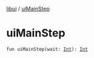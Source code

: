 [libui](index.md) / [uiMainStep](./ui-main-step.md)

# uiMainStep

`fun uiMainStep(wait: `[`Int`](https://kotlinlang.org/api/latest/jvm/stdlib/kotlin/-int/index.html)`): `[`Int`](https://kotlinlang.org/api/latest/jvm/stdlib/kotlin/-int/index.html)